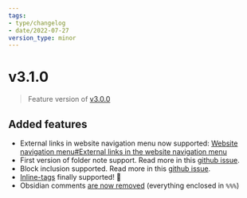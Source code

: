 ```yaml
---
tags:
- type/changelog
- date/2022-07-27
version_type: minor
---
```

   
# v3.1.0   
> Feature version of [v3.0.0](../Changelog/v3.0.0.md)   
   
## Added features   
   
- External links in website navigation menu now supported: [Website navigation menu#External links in the website navigation menu](../Configurations/Features/Website%20navigation%20menu.md#external-links-in-the-website-navigation-menu)   
- First version of folder note support. Read more in this [github issue](https://github.com/obsidian-html/obsidian-html/issues/288).   
- Block inclusion supported. Read more in this [github issue](https://github.com/obsidian-html/obsidian-html/issues/288).   
- [Inline-tags](../Demonstrations/Implementing%20inline%20tags.md) finally supported! 🎉   
- Obsidian comments [are now removed](../Demonstrations/Removing%20obsidian%20comments.md) (everything enclosed in  `%%%`)
